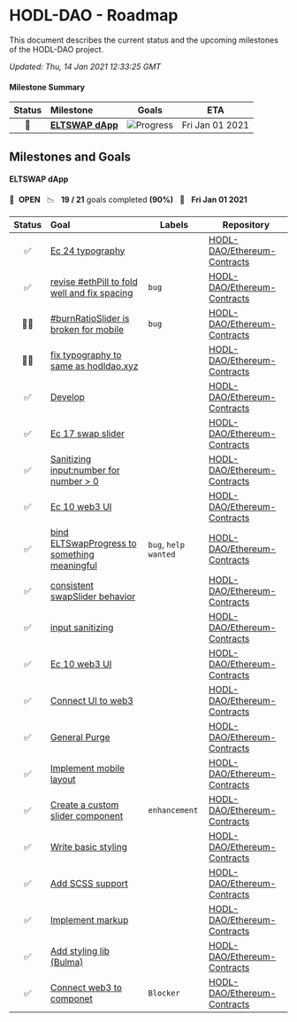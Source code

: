 # HODL-DAO - Roadmap

This document describes the current status and the upcoming milestones of the HODL-DAO project.

*Updated: Thu, 14 Jan 2021 12:33:25 GMT*

#### Milestone Summary

| Status | Milestone | Goals | ETA |
| :---: | :--- | :---: | :---: |
| 🚀 | **[ELTSWAP dApp ](#eltswap-dapp-)** | ![Progress](http://progressed.io/bar/90) | Fri Jan 01 2021 |

## Milestones and Goals

#### ELTSWAP dApp 

> 

🚀 &nbsp;**OPEN** &nbsp;&nbsp;📉 &nbsp;&nbsp;**19 / 21** goals completed **(90%)** &nbsp;&nbsp;📅 &nbsp;&nbsp;**Fri Jan 01 2021**

| Status | Goal | Labels | Repository |
| :---: | :--- | --- | --- |
| ✅ | [Ec 24 typography](https://github.com/HODL-DAO/Ethereum-Contracts/pull/33) | | <a href=https://github.com/HODL-DAO/Ethereum-Contracts>HODL-DAO/Ethereum-Contracts</a> |
| ✅ | [revise #ethPill to fold well and fix spacing](https://github.com/HODL-DAO/Ethereum-Contracts/issues/32) |`bug`| <a href=https://github.com/HODL-DAO/Ethereum-Contracts>HODL-DAO/Ethereum-Contracts</a> |
| 👨‍💻 | [#burnRatioSlider is broken for mobile](https://github.com/HODL-DAO/Ethereum-Contracts/issues/29) |`bug`| <a href=https://github.com/HODL-DAO/Ethereum-Contracts>HODL-DAO/Ethereum-Contracts</a> |
| 👨‍💻 | [fix typography to same as hodldao.xyz](https://github.com/HODL-DAO/Ethereum-Contracts/issues/24) | | <a href=https://github.com/HODL-DAO/Ethereum-Contracts>HODL-DAO/Ethereum-Contracts</a> |
| ✅ | [Develop](https://github.com/HODL-DAO/Ethereum-Contracts/pull/23) | | <a href=https://github.com/HODL-DAO/Ethereum-Contracts>HODL-DAO/Ethereum-Contracts</a> |
| ✅ | [Ec 17 swap slider](https://github.com/HODL-DAO/Ethereum-Contracts/pull/22) | | <a href=https://github.com/HODL-DAO/Ethereum-Contracts>HODL-DAO/Ethereum-Contracts</a> |
| ✅ | [Sanitizing input:number for number > 0](https://github.com/HODL-DAO/Ethereum-Contracts/pull/21) | | <a href=https://github.com/HODL-DAO/Ethereum-Contracts>HODL-DAO/Ethereum-Contracts</a> |
| ✅ | [Ec 10 web3 UI](https://github.com/HODL-DAO/Ethereum-Contracts/pull/19) | | <a href=https://github.com/HODL-DAO/Ethereum-Contracts>HODL-DAO/Ethereum-Contracts</a> |
| ✅ | [bind ELTSwapProgress to something meaningful](https://github.com/HODL-DAO/Ethereum-Contracts/issues/18) |`bug`, `help wanted`| <a href=https://github.com/HODL-DAO/Ethereum-Contracts>HODL-DAO/Ethereum-Contracts</a> |
| ✅ | [consistent swapSlider behavior](https://github.com/HODL-DAO/Ethereum-Contracts/issues/17) | | <a href=https://github.com/HODL-DAO/Ethereum-Contracts>HODL-DAO/Ethereum-Contracts</a> |
| ✅ | [input sanitizing](https://github.com/HODL-DAO/Ethereum-Contracts/issues/15) | | <a href=https://github.com/HODL-DAO/Ethereum-Contracts>HODL-DAO/Ethereum-Contracts</a> |
| ✅ | [Ec 10 web3 UI](https://github.com/HODL-DAO/Ethereum-Contracts/pull/14) | | <a href=https://github.com/HODL-DAO/Ethereum-Contracts>HODL-DAO/Ethereum-Contracts</a> |
| ✅ | [Connect UI to web3](https://github.com/HODL-DAO/Ethereum-Contracts/issues/10) | | <a href=https://github.com/HODL-DAO/Ethereum-Contracts>HODL-DAO/Ethereum-Contracts</a> |
| ✅ | [General Purge](https://github.com/HODL-DAO/Ethereum-Contracts/issues/9) | | <a href=https://github.com/HODL-DAO/Ethereum-Contracts>HODL-DAO/Ethereum-Contracts</a> |
| ✅ | [Implement mobile layout](https://github.com/HODL-DAO/Ethereum-Contracts/issues/8) | | <a href=https://github.com/HODL-DAO/Ethereum-Contracts>HODL-DAO/Ethereum-Contracts</a> |
| ✅ | [Create a custom slider component](https://github.com/HODL-DAO/Ethereum-Contracts/issues/7) |`enhancement`| <a href=https://github.com/HODL-DAO/Ethereum-Contracts>HODL-DAO/Ethereum-Contracts</a> |
| ✅ | [Write basic styling](https://github.com/HODL-DAO/Ethereum-Contracts/issues/6) | | <a href=https://github.com/HODL-DAO/Ethereum-Contracts>HODL-DAO/Ethereum-Contracts</a> |
| ✅ | [Add SCSS support](https://github.com/HODL-DAO/Ethereum-Contracts/issues/5) | | <a href=https://github.com/HODL-DAO/Ethereum-Contracts>HODL-DAO/Ethereum-Contracts</a> |
| ✅ | [Implement markup](https://github.com/HODL-DAO/Ethereum-Contracts/issues/4) | | <a href=https://github.com/HODL-DAO/Ethereum-Contracts>HODL-DAO/Ethereum-Contracts</a> |
| ✅ | [Add styling lib (Bulma)](https://github.com/HODL-DAO/Ethereum-Contracts/issues/3) | | <a href=https://github.com/HODL-DAO/Ethereum-Contracts>HODL-DAO/Ethereum-Contracts</a> |
| ✅ | [Connect web3 to componet](https://github.com/HODL-DAO/Ethereum-Contracts/issues/2) |`Blocker`| <a href=https://github.com/HODL-DAO/Ethereum-Contracts>HODL-DAO/Ethereum-Contracts</a> |



